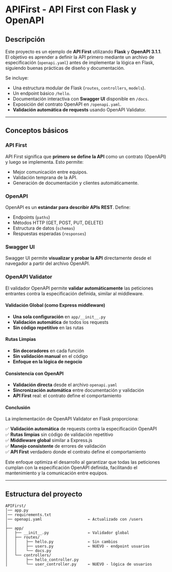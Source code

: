 # APIFirst - API First con Flask y OpenAPI

## Descripción
Este proyecto es un ejemplo de **API First** utilizando **Flask** y **OpenAPI 3.1.1**.  
El objetivo es aprender a definir la API primero mediante un archivo de especificación (`openapi.yaml`) antes de implementar la lógica en Flask, siguiendo buenas prácticas de diseño y documentación.

Se incluye:
- Una estructura modular de Flask (`routes`, `controllers`, `models`).
- Un endpoint básico `/hello`.
- Documentación interactiva con **Swagger UI** disponible en `/docs`.
- Exposición del contrato OpenAPI en `/openapi.yaml`.
- **Validación automática de requests** usando OpenAPI Validator.

---

## Conceptos básicos

### API First
API First significa que **primero se define la API** como un contrato (OpenAPI) y luego se implementa. Esto permite:
- Mejor comunicación entre equipos.
- Validación temprana de la API.
- Generación de documentación y clientes automáticamente.

### OpenAPI
OpenAPI es un **estándar para describir APIs REST**. Define:
- Endpoints (`paths`)
- Métodos HTTP (GET, POST, PUT, DELETE)
- Estructura de datos (`schemas`)
- Respuestas esperadas (`responses`)

### Swagger UI
Swagger UI permite **visualizar y probar la API** directamente desde el navegador a partir del archivo OpenAPI.

### OpenAPI Validator
El validador OpenAPI permite **validar automáticamente** las peticiones entrantes contra la especificación definida, similar al middleware.

#### Validación Global (como Express middleware)
- **Una sola configuración** en `app/__init__.py`
- **Validación automática** de todos los requests
- **Sin código repetitivo** en las rutas

#### Rutas Limpias
- **Sin decoradores** en cada función
- **Sin validación manual** en el código
- **Enfoque en la lógica de negocio**

#### Consistencia con OpenAPI
- **Validación directa** desde el archivo `openapi.yaml`
- **Sincronización automática** entre documentación y validación
- **API First** real: el contrato define el comportamiento

#### Conclusión

La implementación de OpenAPI Validator en Flask proporciona:

✅ **Validación automática** de requests contra la especificación OpenAPI  
✅ **Rutas limpias** sin código de validación repetitivo  
✅ **Middleware global** similar a Express.js  
✅ **Manejo consistente** de errores de validación  
✅ **API First** verdadero donde el contrato define el comportamiento  

Este enfoque optimiza el desarrollo al garantizar que todas las peticiones cumplan con la especificación OpenAPI definida, facilitando el mantenimiento y la comunicación entre equipos.

---

## Estructura del proyecto

```text
APIFirst/
│── app.py
│── requirements.txt
│── openapi.yaml                    ← Actualizado con /users
│
├── app/
│   ├── __init__.py                 ← Validador global
│   ├── routes/
│   │    ├── hello.py               ← Sin cambios
│   │    ├── users.py               ← NUEVO - endpoint usuarios
│   │    └── docs.py
│   └── controllers/
│        ├── hello_controller.py
│        └── user_controller.py     ← NUEVO - lógica de usuarios
```
